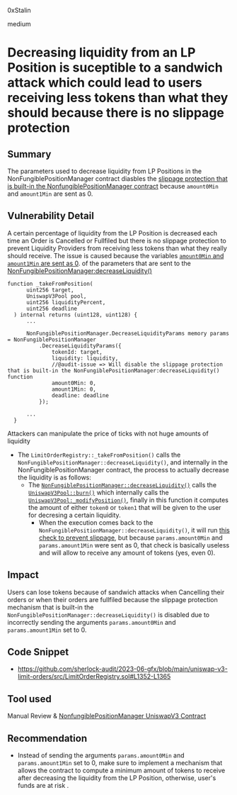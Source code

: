 0xStalin

medium

# Decreasing liquidity from an LP Position is suceptible to a sandwich attack which could lead to users receiving less tokens than what they should because there is no slippage protection

## Summary
The parameters used to decrease liquidity from LP Positions in the NonFungiblePositionManager contract diasbles the [slippage protection that is built-in the NonfungiblePositionManager contract](https://github.com/Uniswap/v3-periphery/blob/main/contracts/NonfungiblePositionManager.sol#L275) because `amount0Min` and `amount1Min` are sent as 0.

## Vulnerability Detail
A certain percentage of liquidity from the LP Position is decreased each time an Order is Cancelled or Fullfiled but there is no slippage protection to prevent Liquidity Providers from receiving less tokens than what they really should receive. The issue is caused because the variables [`amount0Min` and `amount1Min` are sent as 0](https://github.com/sherlock-audit/2023-06-gfx/blob/main/uniswap-v3-limit-orders/src/LimitOrderRegistry.sol#L1356-L1357). of the parameters that are sent to the [NonFungiblePositionManager:decreaseLiquidity()](https://github.com/Uniswap/v3-periphery/blob/main/contracts/NonfungiblePositionManager.sol#L257-L306)
```solidity
function _takeFromPosition(
      uint256 target,
      UniswapV3Pool pool,
      uint256 liquidityPercent,
      uint256 deadline
  ) internal returns (uint128, uint128) {
      ...

      NonFungiblePositionManager.DecreaseLiquidityParams memory params = NonFungiblePositionManager
          .DecreaseLiquidityParams({
              tokenId: target,
              liquidity: liquidity,
              //@audit-issue => Will disable the slippage protection that is built-in the NonFungiblePositionManager:decreaseLiquidity() function
              amount0Min: 0,
              amount1Min: 0,
              deadline: deadline
          });

      ...
  }
```

Attackers can manipulate the price of ticks with not huge amounts of liquidity
- The `LimitOrderRegistry::_takeFromPosition()` calls the `NonFungiblePositionManager::decreaseLiquidity()`, and internally in the NonFungiblePositionManager contract, the process to actually decrease the liquidity is as follows:
  - The [`NonFungiblePositionManager::decreaseLiquidity()`](https://github.com/Uniswap/v3-periphery/blob/main/contracts/NonfungiblePositionManager.sol#L257-L306) calls the [`UniswapV3Pool::burn()`](https://github.com/Uniswap/v3-core/blob/main/contracts/UniswapV3Pool.sol#L517-L543) which internally calls the [`UniswapV3Pool:_modifyPosition()`](https://github.com/Uniswap/v3-core/blob/main/contracts/UniswapV3Pool.sol#L306-L372), finally in this function it computes the amount of either `token0` or `token1` that will be given to the user for decresing a certain liquidity.
    - When the execution comes back to the `NonFungiblePositionManager::decreaseLiquidity()`, it will run [this check to prevent slippage](https://github.com/Uniswap/v3-periphery/blob/main/contracts/NonfungiblePositionManager.sol#L275), but because `params.amount0Min` and `params.amount1Min` were sent as 0, that check is basically useless and will allow to receive any amount of tokens (yes, even 0).

## Impact
Users can lose tokens because of sandwich attacks when Cancelling their orders or when their orders are fullfiled because the slippage protection mechanism that is built-in the `NonFungiblePositionManager::decreaseLiquidity()` is disabled due to incorrectly sending the arguments `params.amount0Min` and `params.amount1Min` set to 0.

## Code Snippet
- https://github.com/sherlock-audit/2023-06-gfx/blob/main/uniswap-v3-limit-orders/src/LimitOrderRegistry.sol#L1352-L1365


## Tool used
Manual Review & [NonfungiblePositionManager UniswapV3 Contract](https://github.com/Uniswap/v3-periphery/blob/main/contracts/NonfungiblePositionManager.sol)

## Recommendation
- Instead of sending the arguments `params.amount0Min` and `params.amount1Min` set to 0, make sure to implement a mechanism that allows the contract to compute a minimum amount of tokens to receive after decreasing the liquidity from the LP Position, otherwise, user's funds are at risk .